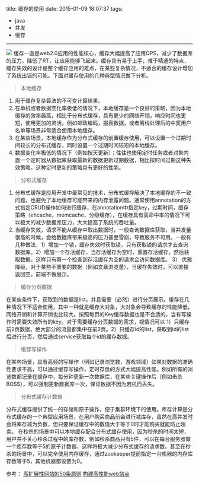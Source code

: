 title: 缓存的使用
date: 2015-01-09 18:07:37
tags:
- java
- 并发
- 缓存

---

![](http://7jpo4q.com1.z0.glb.clouddn.com/speed.jpg?imageView/1/w/670/h/450)
缓存一直是web2.0应用的性能核心，缓存大幅提高了应用QPS，减少了数据库的压力，降低了RT，让应用能够飞起来。缓存具有易于上手，难于精通的特点，缓存失效的设计是整个缓存应用的难点，在某些复杂情况，不适合的缓存设计增加了系统出错的可能。下面对缓存使用的几种典型情况做下分析。

> 本地缓存

1. 用于缓存复杂算法的不可变计算结果。
2. 在单机或者数据变化率极低的情况下，本地缓存是一个良好的策略，因为本地缓存的效率最高，相比于分布式缓存，具有更少的网络开销，响应时间也更短，使用更加的灵活。例如邮政编码，报表数据，或者离线处理后的中奖用户名单等场景非常适合使用本地缓存。
3. 在某些场景，本地缓存作为分布式缓存的前置缓存使用，可以设置一个过期时间较长的分布式缓存，同时设置一个过期时间较短的本地缓存。
4. 数据变化率极低的情况下（例如按天更新）；往往也使用定时任务或者对象内置一个定时器从数据库获取最新的数据更新过期数据，相比按时间过期这种失效策略，这种定时更新的策略具有更好的性能。

> 分布式缓存

1. 分布式缓存是应用开发中最常见的技术，分布式缓存解决了本地缓存的不一致问题，也避免了本地缓存可能带来的内存泄露问题。通常使用annotation的方式指定CRUD操作如何进行缓存，在annotation中指定key，过期时间，缓存策略（ehcache，memcache，分级缓存），在缓存具有高命中率的情况下可以极大的减少数据库压力，大大提高了系统的吞吐量。
2. 当缓存失效，请求不能从缓存中取出数据时，一般查询数据库获取，当并发量很高的时候，会给数据库带来极高的压力甚至雪崩，导致服务不可用。一般有几种做法，1）增加一个锁，缓存失效时获取锁，只有获取锁的请求才去查询数据库。2）增加一个存活缓存，当存活缓存为空时，重置存活缓存，然后获取数据，这样只有第一个检查到存活缓存为空的请求会访问数据库。
3） 优雅降级，对于某些不重要的数据（例如文章浏览量），当缓存失效时，可以直接返回空，前端不做展示。

> 缓存分页数据

在某些条件下，获取到的数据是list，并且需要（必然）进行分页展示。缓存在几种情况下不适合使用，其中一种就是缓存大对象，大对象会导致缓存的性能降低，网络开销和计算开销也比较大。按照每页的Key缓存数据也是不合适的，当有写操作时需要失效所有的key。对于需要缓存分页数据的需求，视情况可以 1）只缓存前2页数据，绝大部分的流量都集中在前2页。2）只缓存id的list，获取到id的list后进行分页，然后通过service获取每个id的缓存数据。

> 缓存写操作

在某些场景，具有高频的写操作（例如记录浏览数，游戏领域）如果对数据的准确性要求不高，可以通过缓存写操作，定时存盘的方式大幅提高性能。例如所有的浏览数都记录在缓存中，每分钟更新一次数据库，在某些关键操作后（例如击杀BOSS），可以强制更新数据库一次，保证数据不因为宕机而丢失。

> 分布式缓存计数器

分布式缓存提供了统一的存储和原子操作，便于集群环境下的使用。库存计算是分布式缓存的一个典型应用场景，在用户购买商品前会进行减库存，虽然在高并发时会将库存减为负数，但只要保证缓存中的数值大于等于0时才能购买就能防止超卖。
在秒杀的场景中可以本地缓存配合分布式缓存使用，因为秒杀的时间太短，用户并不关心秒杀过程中的库存数，例如秒杀商品只有5件，可以在每台服务器做一个库存数等于5的原子计数器，这样将极大减少分布式缓存的请求数。甚至在秒杀的场景中，可以完全使用内存缓存，通过zookeeper提前指定一台机器的内存库存数等于5，其他机器都设置为0。


参考：
[高扩展性网站的50条原则](http://book.douban.com/subject/10756899/)
[构建高性能web站点](http://book.douban.com/subject/3924175/)
